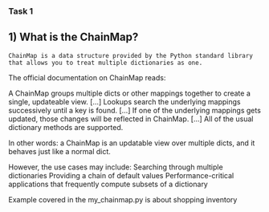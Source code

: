 ### Task 1

## 1) What is the ChainMap?
    
    ChainMap is a data structure provided by the Python standard library that allows you to treat multiple dictionaries as one.

The official documentation on ChainMap reads:

A ChainMap groups multiple dicts or other mappings together to create a single, updateable view. […] Lookups search the underlying mappings successively until a key is found. […] If one of the underlying mappings gets updated, those changes will be reflected in ChainMap. […] All of the usual dictionary methods are supported.

In other words: a ChainMap is an updatable view over multiple dicts, and it behaves just like a normal dict.

However, the use cases may include:
    Searching through multiple dictionaries
    Providing a chain of default values
    Performance-critical applications that frequently compute subsets of a dictionary


Example covered in the my_chainmap.py is about shopping inventory